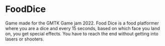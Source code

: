 # FoodDice
Game made for the GMTK Game jam 2022. Food Dice is a food platformer where you are a dice and every 15 seconds, based on which face you land on, you get special effects. You have to reach the end without getting into lasers or shooters.
